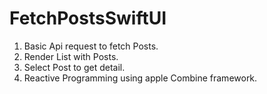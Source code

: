 # FetchPostsSwiftUI
1. Basic Api request to fetch Posts.
2. Render List with Posts.
3. Select Post to get detail.
4. Reactive Programming using apple Combine framework.
